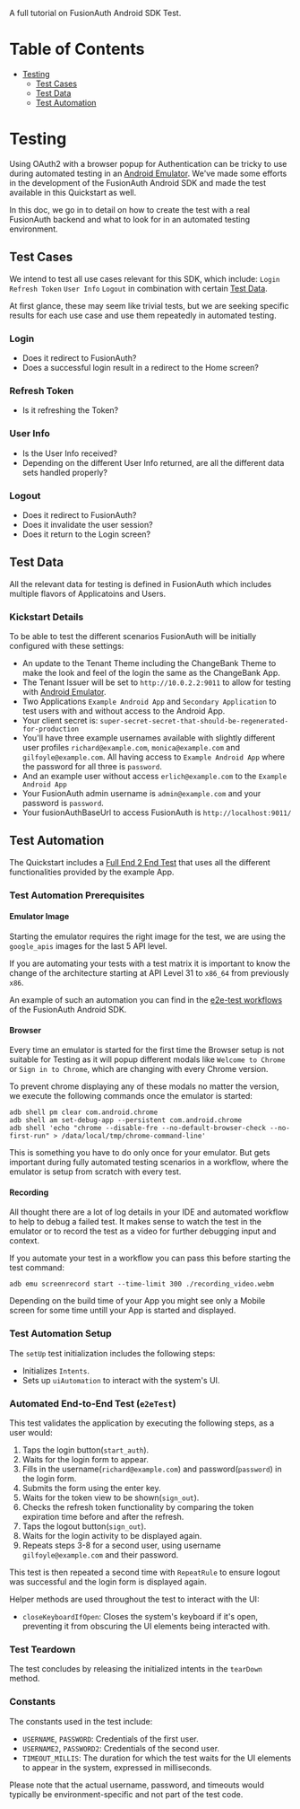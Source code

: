 A full tutorial on FusionAuth Android SDK Test.

# Table of Contents

- [Testing](#testing)
    - [Test Cases](#test-cases)
    - [Test Data](#test-data)
    - [Test Automation](#test-automation)

# Testing
<!--
tag::forDocSiteTesting[]
-->
Using OAuth2 with a browser popup for Authentication can be tricky to use during automated testing in an [Android Emulator](https://developer.android.com/studio/run/emulator). We've made some efforts in the development of the FusionAuth Android SDK and made the test available in this Quickstart as well.

In this doc, we go in to detail on how to create the test with a real FusionAuth backend and what to look for in an automated testing environment.
<!--
end::forDocSiteTesting[]
-->
## Test Cases
<!--
tag::forDocSiteTest[]
-->
We intend to test all use cases relevant for this SDK, which include: `Login` `Refresh Token` `User Info` `Logout` in combination with certain [Test Data](#test-data).

At first glance, these may seem like trivial tests, but we are seeking specific results for each use case and use them repeatedly in automated testing.

### Login

* Does it redirect to FusionAuth?
* Does a successful login result in a redirect to the Home screen?

### Refresh Token

* Is it refreshing the Token?

### User Info

* Is the User Info received?
* Depending on the different User Info returned, are all the different data sets handled properly?

### Logout

* Does it redirect to FusionAuth?
* Does it invalidate the user session?
* Does it return to the Login screen?

<!--
end::forDocSiteTest[]
-->
## Test Data

All the relevant data for testing is defined in FusionAuth which includes multiple flavors of Applicatoins and Users.

### Kickstart Details
<!--
tag::forDocSiteKickstart[]
-->
To be able to test the different scenarios FusionAuth will be initially configured with these settings:

* An update to the Tenant Theme including the ChangeBank Theme to make the look and feel of the login the same as the ChangeBank App.
* The Tenant Issuer will be set to `http://10.0.2.2:9011` to allow for testing with [Android Emulator](https://developer.android.com/studio/run/emulator).
* Two Applications `Example Android App` and `Secondary Application` to test users with and without access to the Android App.
* Your client secret is: `super-secret-secret-that-should-be-regenerated-for-production`
* You'll have three example usernames available with slightly different user profiles `richard@example.com`, `monica@example.com` and `gilfoyle@example.com`. All having access to `Example Android App` where the password for all three is `password`.
* And an example user without access `erlich@example.com` to the `Example Android App`
* Your FusionAuth admin username is `admin@example.com` and your password is `password`.
* Your fusionAuthBaseUrl to access FusionAuth is `http://localhost:9011/`
<!--
end::forDocSiteKickstart[]
-->
## Test Automation
<!--
tag::forDocSiteE2ETest[]
-->
The Quickstart includes a [Full End 2 End Test](complete-application/app/src/androidTest/java/io/fusionauth/sdk/FullEnd2EndTest.kt) that uses all the different functionalities provided by the example App.

### Test Automation Prerequisites

#### Emulator Image

Starting the emulator requires the right image for the test, we are using the `google_apis` images for the last 5 API level. 

If you are automating your tests with a test matrix it is important to know the change of the architecture starting at API Level 31 to `x86_64` from previously `x86`.

An example of such an automation you can find in the [e2e-test workflows](https://github.com/FusionAuth/fusionauth-android-sdk/tree/main/.github/workflows) of the FusionAuth Android SDK.

#### Browser

Every time an emulator is started for the first time the Browser setup is not suitable for Testing as it will popup different modals like `Welcome to Chrome` or `Sign in to Chrome`, which are changing with every Chrome version.

To prevent chrome displaying any of these modals no matter the version, we execute the following commands once the emulator is started:

```
adb shell pm clear com.android.chrome
adb shell am set-debug-app --persistent com.android.chrome
adb shell 'echo "chrome --disable-fre --no-default-browser-check --no-first-run" > /data/local/tmp/chrome-command-line'
```

This is something you have to do only once for your emulator. But gets important during fully automated testing scenarios in a workflow, where the emulator is setup from scratch with every test.

#### Recording

All thought there are a lot of log details in your IDE and automated workflow to help to debug a failed test. It makes sense to watch the test in the emulator or to record the test as a video for further debugging input and context.

If you automate your test in a workflow you can pass this before starting the test command:

```
adb emu screenrecord start --time-limit 300 ./recording_video.webm
```

Depending on the build time of your App you might see only a Mobile screen for some time untill your App is started and displayed.

### Test Automation Setup

The `setUp` test initialization includes the following steps:
- Initializes `Intents`.
- Sets up `uiAutomation` to interact with the system's UI.

### Automated End-to-End Test (`e2eTest`)

This test validates the application by executing the following steps, as a user would:

1. Taps the login button(`start_auth`).
2. Waits for the login form to appear.
3. Fills in the username(`richard@example.com`) and password(`password`) in the login form.
4. Submits the form using the enter key.
5. Waits for the token view to be shown(`sign_out`).
6. Checks the refresh token functionality by comparing the token expiration time before and after the refresh.
7. Taps the logout button(`sign_out`).
8. Waits for the login activity to be displayed again.
9. Repeats steps 3-8 for a second user, using username `gilfoyle@example.com` and their password.

This test is then repeated a second time with `RepeatRule` to ensure logout was successful and the login form is displayed again.

Helper methods are used throughout the test to interact with the UI:

- `closeKeyboardIfOpen`: Closes the system's keyboard if it's open, preventing it from obscuring the UI elements being interacted with.

### Test Teardown

The test concludes by releasing the initialized intents in the `tearDown` method.

### Constants

The constants used in the test include:
- `USERNAME`, `PASSWORD`: Credentials of the first user.
- `USERNAME2`, `PASSWORD2`: Credentials of the second user.
- `TIMEOUT_MILLIS`: The duration for which the test waits for the UI elements to appear in the system, expressed in milliseconds.

Please note that the actual username, password, and timeouts would typically be environment-specific and not part of the test code.
<!--
end::forDocSiteE2ETest[]
-->